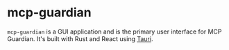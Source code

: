 # mcp-guardian

`mcp-guardian` is a GUI application and is the primary user interface for MCP Guardian. It's built with Rust and React using [Tauri](https://v2.tauri.app/).
